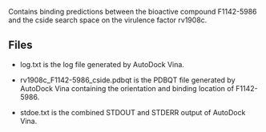 Contains binding predictions between the bioactive compound F1142-5986 and the cside search space on the virulence factor rv1908c.

## Files

- log.txt is the log file generated by AutoDock Vina.

- rv1908c_F1142-5986_cside.pdbqt is the PDBQT file generated by AutoDock Vina containing the orientation and binding location of F1142-5986.

- stdoe.txt is the combined STDOUT and STDERR output of AutoDock Vina.

